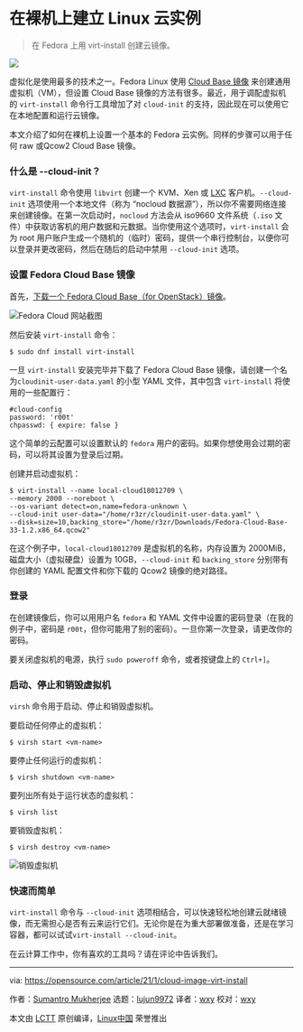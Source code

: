 [#]: collector: (lujun9972)
[#]: translator: (wxy)
[#]: reviewer: (wxy)
[#]: publisher: (wxy)
[#]: url: (https://linux.cn/article-13161-1.html)
[#]: subject: (Set up a Linux cloud on bare metal)
[#]: via: (https://opensource.com/article/21/1/cloud-image-virt-install)
[#]: author: (Sumantro Mukherjee https://opensource.com/users/sumantro)

在裸机上建立 Linux 云实例
======

> 在 Fedora 上用 virt-install 创建云镜像。

![](https://img.linux.net.cn/data/attachment/album/202102/28/130111cx5pux33bt74o36g.jpg)

虚拟化是使用最多的技术之一。Fedora Linux 使用 [Cloud Base 镜像][2] 来创建通用虚拟机（VM），但设置 Cloud Base 镜像的方法有很多。最近，用于调配虚拟机的 `virt-install` 命令行工具增加了对 `cloud-init` 的支持，因此现在可以使用它在本地配置和运行云镜像。

本文介绍了如何在裸机上设置一个基本的 Fedora 云实例。同样的步骤可以用于任何 raw 或Qcow2 Cloud Base 镜像。

### 什么是 --cloud-init？

`virt-install` 命令使用 `libvirt` 创建一个 KVM、Xen 或 [LXC][3] 客户机。`--cloud-init` 选项使用一个本地文件（称为 “nocloud 数据源”），所以你不需要网络连接来创建镜像。在第一次启动时，`nocloud` 方法会从 iso9660 文件系统（`.iso` 文件）中获取访客机的用户数据和元数据。当你使用这个选项时，`virt-install` 会为 root 用户账户生成一个随机的（临时）密码，提供一个串行控制台，以便你可以登录并更改密码，然后在随后的启动中禁用 `--cloud-init` 选项。 

### 设置 Fedora Cloud Base 镜像

首先，[下载一个 Fedora Cloud Base（for OpenStack）镜像][2]。

![Fedora Cloud 网站截图][4]

然后安装 `virt-install` 命令：

```
$ sudo dnf install virt-install
```

一旦 `virt-install` 安装完毕并下载了 Fedora Cloud Base 镜像，请创建一个名为`cloudinit-user-data.yaml` 的小型 YAML 文件，其中包含 `virt-install` 将使用的一些配置行：

```
#cloud-config
password: 'r00t'
chpasswd: { expire: false }
```

这个简单的云配置可以设置默认的 `fedora` 用户的密码。如果你想使用会过期的密码，可以将其设置为登录后过期。

创建并启动虚拟机：

```
$ virt-install --name local-cloud18012709 \
--memory 2000 --noreboot \
--os-variant detect=on,name=fedora-unknown \
--cloud-init user-data="/home/r3zr/cloudinit-user-data.yaml" \
--disk=size=10,backing_store="/home/r3zr/Downloads/Fedora-Cloud-Base-33-1.2.x86_64.qcow2"
```

在这个例子中，`local-cloud18012709` 是虚拟机的名称，内存设置为 2000MiB，磁盘大小（虚拟硬盘）设置为 10GB，`--cloud-init` 和 `backing_store` 分别带有你创建的 YAML 配置文件和你下载的 Qcow2 镜像的绝对路径。

### 登录

在创建镜像后，你可以用用户名 `fedora` 和 YAML 文件中设置的密码登录（在我的例子中，密码是 `r00t`，但你可能用了别的密码）。一旦你第一次登录，请更改你的密码。

要关闭虚拟机的电源，执行 `sudo poweroff` 命令，或者按键盘上的 `Ctrl+]`。

### 启动、停止和销毁虚拟机

`virsh` 命令用于启动、停止和销毁虚拟机。

要启动任何停止的虚拟机：

```
$ virsh start <vm-name>
```

要停止任何运行的虚拟机：

```
$ virsh shutdown <vm-name>
```

要列出所有处于运行状态的虚拟机：

```
$ virsh list
```

要销毁虚拟机：

```
$ virsh destroy <vm-name>
```

![销毁虚拟机][6]

### 快速而简单

`virt-install` 命令与 `--cloud-init` 选项相结合，可以快速轻松地创建云就绪镜像，而无需担心是否有云来运行它们。无论你是在为重大部署做准备，还是在学习容器，都可以试试`virt-install --cloud-init`。

在云计算工作中，你有喜欢的工具吗？请在评论中告诉我们。

--------------------------------------------------------------------------------

via: https://opensource.com/article/21/1/cloud-image-virt-install

作者：[Sumantro Mukherjee][a]
选题：[lujun9972][b]
译者：[wxy](https://github.com/wxy)
校对：[wxy](https://github.com/wxy)

本文由 [LCTT](https://github.com/LCTT/TranslateProject) 原创编译，[Linux中国](https://linux.cn/) 荣誉推出

[a]: https://opensource.com/users/sumantro
[b]: https://github.com/lujun9972
[1]: https://opensource.com/sites/default/files/styles/image-full-size/public/lead-images/bus-cloud.png?itok=vz0PIDDS (Sky with clouds and grass)
[2]: https://alt.fedoraproject.org/cloud/
[3]: https://www.redhat.com/sysadmin/exploring-containers-lxc
[4]: https://opensource.com/sites/default/files/uploads/fedoracloud.png (Fedora Cloud website)
[5]: https://creativecommons.org/licenses/by-sa/4.0/
[6]: https://opensource.com/sites/default/files/uploads/destroyvm.png (Destroying a VM)
